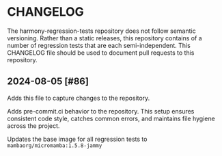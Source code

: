 # CHANGELOG

The harmony-regression-tests repository does not follow semantic
versioning. Rather than a static releases, this repository contains of a number
of regression tests that are each semi-independent.  This CHANGELOG file should be used
to document pull requests to this repository.


## 2024-08-05 [#86]

Adds this file to capture changes to the repository.

Adds pre-commit.ci behavior to the repository. This setup ensures consistent code style, catches common errors, and maintains file hygiene across the project.

Updates the base image for all regression tests to `mambaorg/micromamba:1.5.8-jammy`
